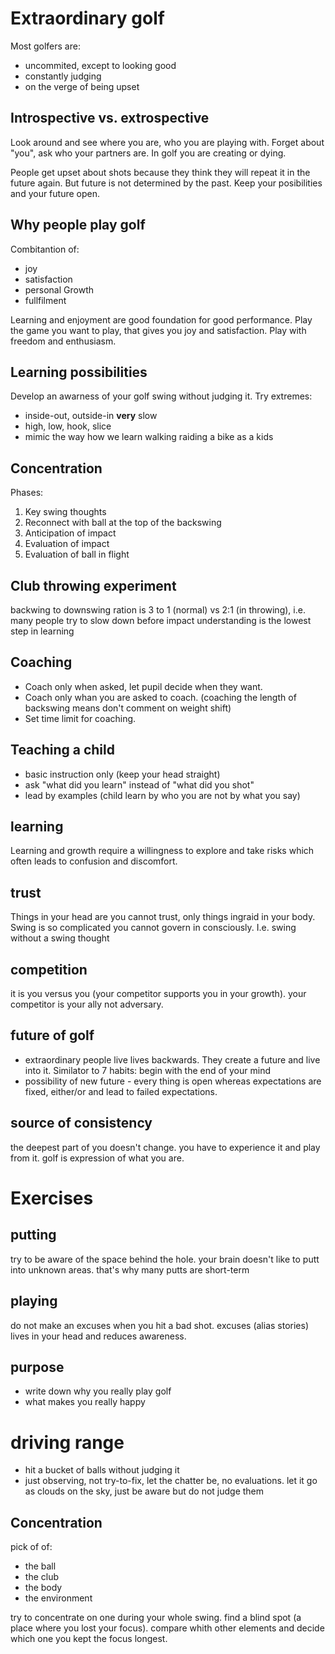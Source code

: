 # Extraordinary golf
Most golfers are:
* uncommited, except to looking good
* constantly judging
* on the verge of being upset

## Introspective vs. extrospective
Look around and see where you are, who you are playing with. Forget about "you", ask who your partners are. In golf you are creating or dying.

People get upset about shots because they think they will repeat it in the future again. But future is not determined by the past. Keep your posibilities and your future open.

## Why people play golf
Combitantion of:
* joy
* satisfaction
* personal Growth
* fullfilment

Learning and enjoyment are good foundation for good performance. Play the game you want to play, that gives you joy and satisfaction. Play with freedom and enthusiasm.

## Learning possibilities
Develop an awarness of your golf swing without judging it.
Try extremes:
* inside-out, outside-in **very** slow
* high, low, hook, slice
* mimic the way how we learn walking raiding a bike as a kids

## Concentration
Phases:
1. Key swing thoughts
2. Reconnect with ball at the top of the backswing
3. Anticipation of impact
4. Evaluation of impact
5. Evaluation of ball in flight

## Club throwing experiment
backwing to downswing ration is 3 to 1 (normal) vs 2:1 (in throwing), i.e. many people try to slow down before impact
understanding is the lowest step in learning

## Coaching
- Coach only when asked, let pupil decide when they want.
- Coach only whan you are asked to coach. (coaching the length of backswing means don't comment on weight shift)
- Set time limit for coaching.

## Teaching a child
* basic instruction only (keep your head straight)
* ask "what did you learn" instead of "what did you shot"
* lead by examples (child learn by who you are not by what you say)

## learning
Learning and growth require a willingness to explore and take risks which often leads to confusion and discomfort.

## trust
Things in your head are you cannot trust, only things ingraid in your body. Swing is so complicated you cannot govern in consciously. I.e. swing without a swing thought

## competition
it is you versus you (your competitor supports you in your growth). your competitor is your ally not adversary.

## future of golf
* extraordinary people live lives backwards. They create a future and live into it. Similator to 7 habits: begin with the end of your mind
* possibility of new future - every thing is open whereas expectations are fixed, either/or and lead to failed expectations.

## source of consistency
the deepest part of you doesn't change. you have to experience it and play from it. golf is expression of what you are.

# Exercises

## putting
try to be aware of the space behind the hole. your brain doesn't like to putt into unknown areas. that's why many putts are short-term

## playing
do not make an excuses when you hit a bad shot. excuses (alias stories) lives in your head and reduces awareness.

## purpose
* write down why you really play golf
* what makes you really happy

# driving range
* hit a bucket of balls without judging it
* just observing, not try-to-fix, let the chatter be, no evaluations. let it go as clouds on the sky, just be aware but do not judge them

## Concentration
pick of of:
* the ball
* the club
* the body
* the environment

try to concentrate on one during your whole swing. find a blind spot (a place where you lost your focus). compare whith other elements and decide which one you kept the focus longest.

